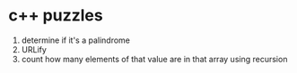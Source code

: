 # c++ puzzles

1. determine if it's a palindrome
2. URLify
3. count how many elements of that value are in that array using recursion

